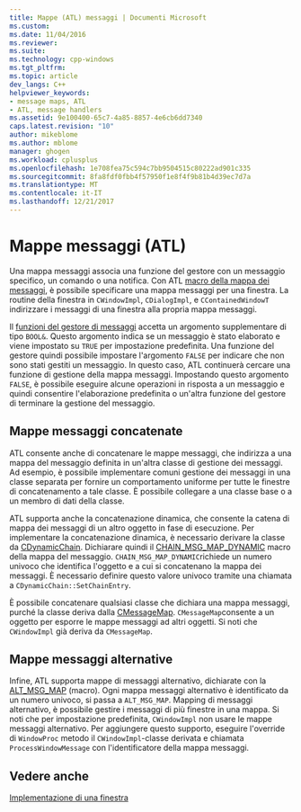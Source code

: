 ```yaml
---
title: Mappe (ATL) messaggi | Documenti Microsoft
ms.custom: 
ms.date: 11/04/2016
ms.reviewer: 
ms.suite: 
ms.technology: cpp-windows
ms.tgt_pltfrm: 
ms.topic: article
dev_langs: C++
helpviewer_keywords:
- message maps, ATL
- ATL, message handlers
ms.assetid: 9e100400-65c7-4a85-8857-4e6cb6dd7340
caps.latest.revision: "10"
author: mikeblome
ms.author: mblome
manager: ghogen
ms.workload: cplusplus
ms.openlocfilehash: 1e708fea75c594c7bb9504515c80222ad901c335
ms.sourcegitcommit: 8fa8fdf0fbb4f57950f1e8f4f9b81b4d39ec7d7a
ms.translationtype: MT
ms.contentlocale: it-IT
ms.lasthandoff: 12/21/2017
---
```

# <a name="message-maps-atl"></a>Mappe messaggi (ATL)
Una mappa messaggi associa una funzione del gestore con un messaggio specifico, un comando o una notifica. Con ATL [macro della mappa dei messaggi](../atl/reference/message-map-macros-atl.md), è possibile specificare una mappa messaggi per una finestra. La routine della finestra in `CWindowImpl`, `CDialogImpl`, e `CContainedWindowT` indirizzare i messaggi di una finestra alla propria mappa messaggi.  
  
 Il [funzioni del gestore di messaggi](../atl/message-handler-functions.md) accetta un argomento supplementare di tipo `BOOL&`. Questo argomento indica se un messaggio è stato elaborato e viene impostato su `TRUE` per impostazione predefinita. Una funzione del gestore quindi possibile impostare l'argomento `FALSE` per indicare che non sono stati gestiti un messaggio. In questo caso, ATL continuerà cercare una funzione di gestione della mappa messaggi. Impostando questo argomento `FALSE`, è possibile eseguire alcune operazioni in risposta a un messaggio e quindi consentire l'elaborazione predefinita o un'altra funzione del gestore di terminare la gestione del messaggio.  
  
## <a name="chained-message-maps"></a>Mappe messaggi concatenate  
 ATL consente anche di concatenare le mappe messaggi, che indirizza a una mappa del messaggio definita in un'altra classe di gestione dei messaggi. Ad esempio, è possibile implementare comuni gestione dei messaggi in una classe separata per fornire un comportamento uniforme per tutte le finestre di concatenamento a tale classe. È possibile collegare a una classe base o a un membro di dati della classe.  
  
 ATL supporta anche la concatenazione dinamica, che consente la catena di mappa dei messaggi di un altro oggetto in fase di esecuzione. Per implementare la concatenazione dinamica, è necessario derivare la classe da [CDynamicChain](../atl/reference/cdynamicchain-class.md). Dichiarare quindi il [CHAIN_MSG_MAP_DYNAMIC](reference/message-map-macros-atl.md#chain_msg_map_dynamic) macro della mappa del messaggio. `CHAIN_MSG_MAP_DYNAMIC`richiede un numero univoco che identifica l'oggetto e a cui si concatenano la mappa dei messaggi. È necessario definire questo valore univoco tramite una chiamata a `CDynamicChain::SetChainEntry`.  
  
 È possibile concatenare qualsiasi classe che dichiara una mappa messaggi, purché la classe deriva dalla [CMessageMap](../atl/reference/cmessagemap-class.md). `CMessageMap`consente a un oggetto per esporre le mappe messaggi ad altri oggetti. Si noti che `CWindowImpl` già deriva da `CMessageMap`.  
  
## <a name="alternate-message-maps"></a>Mappe messaggi alternative  
 Infine, ATL supporta mappe di messaggi alternativo, dichiarate con la [ALT_MSG_MAP](reference/message-map-macros-atl.md#alt_msg_map) (macro). Ogni mappa messaggi alternativo è identificato da un numero univoco, si passa a `ALT_MSG_MAP`. Mapping di messaggi alternativo, è possibile gestire i messaggi di più finestre in una mappa. Si noti che per impostazione predefinita, `CWindowImpl` non usare le mappe messaggi alternativo. Per aggiungere questo supporto, eseguire l'override di `WindowProc` metodo il `CWindowImpl`-classe derivata e chiamata `ProcessWindowMessage` con l'identificatore della mappa messaggi.  
  
## <a name="see-also"></a>Vedere anche  
 [Implementazione di una finestra](../atl/implementing-a-window.md)

